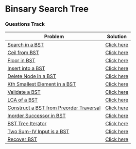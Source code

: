 # Binsary Search Tree

### Questions Track
| Problem | Solution |
| ------- | -------- |
| [Search in a BST](https://leetcode.com/problems/search-in-a-binary-search-tree/) | [Click here](https://github.com/sadab-halim/Complete-Interview-Preparation/blob/main/Data%20Structures%20and%20Algorithms/15-Binary%20Search%20Tree/code/01-Search%20in%20a%20BST/Solution.java) |
| [Ceil from BST](https://www.codingninjas.com/codestudio/problems/ceil-from-bst_920464#:~:text=Ceil%20of%20an%20integer%20is,the%20given%20array%20is%205.) | [Click here](https://github.com/sadab-halim/Complete-Interview-Preparation/blob/main/Data%20Structures%20and%20Algorithms/15-Binary%20Search%20Tree/code/02-Ceil%20from%20BST/Solution.java) |
| [Floor in BST](https://www.codingninjas.com/codestudio/problems/floor-from-bst_920457) | [Click here](https://github.com/sadab-halim/Complete-Interview-Preparation/blob/main/Data%20Structures%20and%20Algorithms/15-Binary%20Search%20Tree/code/03-Floor%20in%20BST/Solution.java) |
| [Insert into a BST](https://leetcode.com/problems/insert-into-a-binary-search-tree/) | [Click here](https://github.com/sadab-halim/Complete-Interview-Preparation/blob/main/Data%20Structures%20and%20Algorithms/15-Binary%20Search%20Tree/code/04-Insert%20into%20a%20BST/Solution.java) |
| [Delete Node in a BST](https://leetcode.com/problems/delete-node-in-a-bst/) | [Click here](https://github.com/sadab-halim/Complete-Interview-Preparation/blob/main/Data%20Structures%20and%20Algorithms/15-Binary%20Search%20Tree/code/05-Delete%20a%20Node%20in%20BST/Solution.java) |
| [Kth Smallest Element in a BST](https://leetcode.com/problems/kth-smallest-element-in-a-bst/) | [Click here](https://github.com/sadab-halim/Complete-Interview-Preparation/blob/main/Data%20Structures%20and%20Algorithms/15-Binary%20Search%20Tree/code/06-Kth%20Smallest%20Element/Solution.java) |
| [Validate a BST](https://leetcode.com/problems/validate-binary-search-tree/) | [Click here](https://github.com/sadab-halim/Complete-Interview-Preparation/blob/main/Data%20Structures%20and%20Algorithms/15-Binary%20Search%20Tree/code/07-Validate%20a%20BST/Solution.java) |
| [LCA of a BST](https://leetcode.com/problems/lowest-common-ancestor-of-a-binary-search-tree/) | [Click here](https://github.com/sadab-halim/Complete-Interview-Preparation/blob/main/Data%20Structures%20and%20Algorithms/15-Binary%20Search%20Tree/code/08-LCA%20of%20Binary%20Tree/Solution.java) |
| [Construct a BST from Preorder Traversal](https://leetcode.com/problems/construct-binary-search-tree-from-preorder-traversal/) | [Click here](https://github.com/sadab-halim/Complete-Interview-Preparation/blob/main/Data%20Structures%20and%20Algorithms/15-Binary%20Search%20Tree/code/09-Construct%20a%20BST%20from%20a%20Preorder%20Traversal/Solution.java) |
| [Inorder Successor in BST](https://www.geeksforgeeks.org/inorder-successor-in-binary-search-tree/#:~:text=In%20Binary%20Tree%2C%20Inorder%20successor,key%20of%20the%20input%20node.) | [Click here](https://github.com/sadab-halim/Complete-Interview-Preparation/blob/main/Data%20Structures%20and%20Algorithms/15-Binary%20Search%20Tree/code/10-Inorder%20Successor%20in%20BST/Solution.java) |
| [BST Tree Iterator](https://leetcode.com/problems/binary-search-tree-iterator/) | [Click here](https://github.com/sadab-halim/Complete-Interview-Preparation/blob/main/Data%20Structures%20and%20Algorithms/15-Binary%20Search%20Tree/code/11-BST%20Tree%20Iterator/Solution.java) |
| [Two Sum-IV Input is a BST](https://leetcode.com/problems/two-sum-iv-input-is-a-bst/) | [Click here](https://github.com/sadab-halim/Complete-Interview-Preparation/blob/main/Data%20Structures%20and%20Algorithms/15-Binary%20Search%20Tree/code/12-Two%20Sum-IV%20Input%20is%20a%20BST/Solution.java) |
| [Recover BST](https://leetcode.com/problems/recover-binary-search-tree/) | [Click here](https://github.com/sadab-halim/Complete-Interview-Preparation/blob/main/Data%20Structures%20and%20Algorithms/15-Binary%20Search%20Tree/code/13-Recover%20BST/Solution.java) |